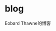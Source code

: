 # blog
Eobard Thawne的博客


<!-- 
    项目运行：npm run docs:dev
// https://www.imgurl.org/ 免费的图片链接地址，上传自己的图片就可以生成地址
    Markdown笔记书写格式注意
        1.
            如果md中有图片上传的话，如果不把图片前面的![image-xxx]替换掉,会在页面显示出来，不美观，
            可以在vscode中批量全部替换使用ctrl+f 将 !\[image-[0-9]+\]  全部替换成 ![]
            
  // "scripts": {
  //   "docs:build": "vuepress-webpack build src",
  //   "docs:clean-dev": "vuepress-webpack dev src --clean-cache",
  //   "docs:dev": "vuepress-webpack  dev src",
  //   "docs:update-package": "npx vp-update"
  // },

        2.
             如果md中有<img 标签的话，需要手动加入相对路径,否则不能回显图片
             将src=" 替换成  src="./

        3. 

            ---
                title: xxx              如果不设置 title ，那么页面中第一个一级标题的内容会被当作标题使用。
                icon: pen-to-square     设置当前md的图标
                date: 2022-01-01        设置当前md的日期
                home: true              设定该页面是首页还是普通页面。
                bgImage:                设定背景图片
                heroImage: /images/hero.png 首页大标题图片上的logo 
                heroHeight: 280         首页图片 <img> 标签的 height 属性。
                heroText: xxx           首页的大标题,设置为 null 来禁用首页大标题
                tagline: xxx            首页的标语
                editLink: false         禁用在github上编辑此页链接
                sidebar: false          禁用左边的侧边栏

                category:               设置当前md的分类
                - 苹果
                tag:                    设置当前md的标签
                - 红
                - 大
                - 圆
                star: true              设置当前md被星标了
                star: 10                一个被数字 `10` 星标了的香蕉文章。
                sticky: true
                cover: /assets/images/cover2.jpg    设置当前md的封面

                prev: false
                next: false         禁用 上一篇/下一篇 链接
                
            ---

 -->